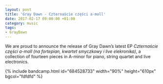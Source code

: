 ```yaml
---
layout: post
title: 'Gray Dawn - Czternaście części a​-​moll'
date: 2017-02-17 09:00:00 +01:00
category: music
tags:
- GrayDawn
---
```


We are proud to announce the release of Gray Dawn’s latest EP *Czternaście części a​-​moll (na fortepian, kwartet smyczkowy i live elekronika)*, a collection of fourteen pieces in A-minor for piano, string quartet and live electronics.

{% include bandcamp.html id="684528733" width="90%" height="610px" bgcol="fdfdfd" %}
